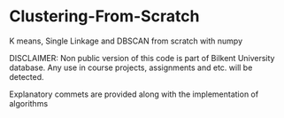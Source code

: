 # Clustering-From-Scratch
K means, Single Linkage and DBSCAN from scratch with numpy

DISCLAIMER: Non public version of this code is part of Bilkent University database. Any use in course projects, assignments and etc. will be detected. 

Explanatory commets are provided along with the implementation of algorithms
